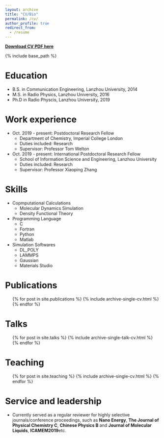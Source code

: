 ```yaml
---
layout: archive
title: "CV/Bio"
permalink: /cv/
author_profile: true
redirect_from:
  - /resume
---
```


<b>[Download CV PDF here](https://yongjiguan.github.io/files/Curriculum%20Vitae.pdf)</b>

{% include base_path %}

Education
======
* B.S. in Communication Engineering, Lanzhou University, 2014
* M.S. in Radio Physics, Lanzhou University, 2016
* Ph.D in Radio Physcis, Lanzhou University, 2019

Work experience
======
* Oct. 2019 - present: Postdoctoral Research Fellow
  * Department of Chemistry, Imperial College London
  * Duties included: Research
  * Supervisor: Professor Tom Welton
* Oct. 2019 - present: International Postdoctoral Research Fellow
  * School of Information Science and Engineering, Lanzhou University
  * Duties included: Research
  * Supervisor: Professor Xiaoping Zhang
  
Skills
======
* Copmputational Calculations
  * Molecular Dynamics Simulation
  * Density Functional Theory
* Programming Language
  * C
  * Fortran
  * Python
  * Matlab
* Simulation Softwares
  * DL_POLY
  * LAMMPS
  * Gaussian
  * Materials Studio

Publications
======
  <ul>{% for post in site.publications %}
    {% include archive-single-cv.html %}
  {% endfor %}</ul>
  
Talks
======
  <ul>{% for post in site.talks %}
    {% include archive-single-talk-cv.html %}
  {% endfor %}</ul>
  
Teaching
======
  <ul>{% for post in site.teaching %}
    {% include archive-single-cv.html %}
  {% endfor %}</ul>
  
Service and leadership
======
* Currently served as a regular reviewer for highly selective journals/conference proceedings, such as <b>Nano Energy</b>, <b>The Journal of Physical Chemistry C</b>, <b>Chinese Physics B</b> and <b>Journal of Molecular Liquids</b>, <b>ICAMEM2019</b>etc.
